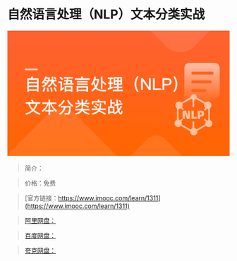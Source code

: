 # 自然语言处理（NLP）文本分类实战

![img](../../assets/60f15f2d09e2415800000000.png)

> 简介：

> 价格：免费

> [官方链接：https://www.imooc.com/learn/1311](https://www.imooc.com/learn/1311)

> [阿里网盘：]()

> [百度网盘：]()

> [夸克网盘：]()
